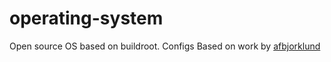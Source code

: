 # operating-system

Open source OS based on buildroot. Configs Based on work by [afbjorklund](https://github.com/afbjorklund/minimal-buildroot)

